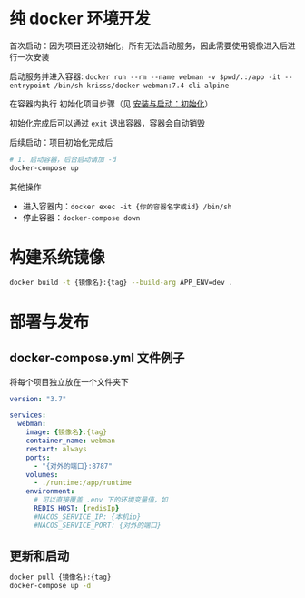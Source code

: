 # 纯 docker 环境开发

首次启动：因为项目还没初始化，所有无法启动服务，因此需要使用镜像进入后进行一次安装

启动服务并进入容器: `docker run --rm --name webman -v $pwd/.:/app -it --entrypoint /bin/sh krisss/docker-webman:7.4-cli-alpine`

在容器内执行 初始化项目步骤（见 [安装与启动：初始化](1.安装与启动.md)）

初始化完成后可以通过 `exit` 退出容器，容器会自动销毁

后续启动：项目初始化完成后

```bash
# 1. 启动容器，后台启动请加 -d
docker-compose up
```

其他操作

- 进入容器内：`docker exec -it {你的容器名字或id} /bin/sh`
- 停止容器：`docker-compose down`

# 构建系统镜像

```bash
docker build -t {镜像名}:{tag} --build-arg APP_ENV=dev .
```

# 部署与发布

## docker-compose.yml 文件例子

将每个项目独立放在一个文件夹下

```yaml
version: "3.7"

services:
  webman:
    image: {镜像名}:{tag}
    container_name: webman
    restart: always
    ports:
      - "{对外的端口}:8787"
    volumes:
      - ./runtime:/app/runtime
    environment:
      # 可以直接覆盖 .env 下的环境变量值，如
      REDIS_HOST: {redisIp}
      #NACOS_SERVICE_IP: {本机ip}
      #NACOS_SERVICE_PORT: {对外的端口}
```

## 更新和启动

```bash
docker pull {镜像名}:{tag}
docker-compose up -d
```
